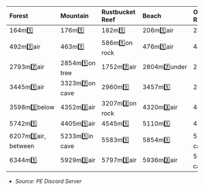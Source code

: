 **Forest** | **Mountain** | **Rustbucket Reef** | **Beach** | **Overspill Fun Rig** 
:-- | :-- | :-- | :-- | :-- 
164m1️⃣  | 176m1️⃣  | 182m1️⃣  | 206m1️⃣air  | 245m1️⃣  
 492m1️⃣air  |  463m1️⃣  |  586m1️⃣on rock |  476m1️⃣air  |  443m1️⃣under  
 2793m7️⃣air  |  2854m1️⃣on tree  |  1752m7️⃣air  |  2804m7️⃣under  |  2237m7️⃣air  
 3445m1️⃣air  |  3323m7️⃣on cave  |  2960m1️⃣  |  3457m1️⃣  |  2855m1️⃣  
 3598m3️⃣below  |  4352m3️⃣air  |  3207m3️⃣on rock  |  4320m3️⃣air  |  4088m3️⃣top  
 5742m1️⃣  |  4405m1️⃣air  |  4545m1️⃣  |  5110m1️⃣  |  4535m1️⃣  
 6207m3️⃣air, between  |  5233m1️⃣in cave  |  5583m1️⃣  |  5854m1️⃣  |  5536m1️⃣in cave  
 6344m1️⃣ |  5929m3️⃣air |  5797m3️⃣air |  5936m3️⃣air |  5658m3️⃣in cave 

 - *Source: PE Discord Server*
